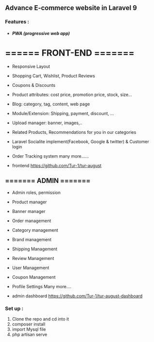  

## Advance E-commerce website in  Laravel 9
 

### Features :
- ##### PWA (progressive web app)
# ====== FRONT-END =======

- Responsive Layout
- Shopping Cart, Wishlist, Product Reviews
- Coupons & Discounts
- Product attributes: cost price, promotion price, stock, size...
- Blog: category, tag, content, web page 
- Module/Extension: Shipping, payment, discount, ...
- Upload manager: banner, images,..  
- Related Products, Recommendations for you in our categories 
- Laravel Socialite implement(Facebook, Google & twitter) & Customer login 
- Order Tracking system 
many more......

- frontend   https://github.com/Tur-1/tur-august

## ======= ADMIN =======

- Admin roles, permission
- Product manager 
- Banner manager
- Order management
- Category management
- Brand management
- Shipping Management
- Review Management 
- User Management
- Coupon Management
- Profile Settings
Many more....

- admin dashboard   https://github.com/Tur-1/tur-august-dashboard
 
### Set up :

1. Clone the repo and cd into it
2. composer install
3. import Mysql file 
4. php artisan serve     
 
 


 

